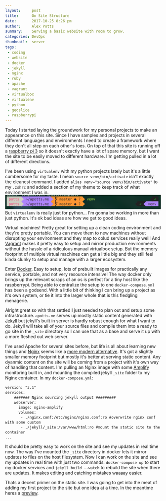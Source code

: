 ```yaml
---
layout:     post
title:      On Site Structure
date:       2017-10-25 8:26 pm
author:     Alex Potts
summary:    Serving a basic website with room to grow.
categories: DevOps
thumbnail:  server
tags:
 - coding
 - website
 - docker
 - jekyll
 - nginx
 - ruby
 - apache
 - vagrant
 - virtualbox
 - virtualenv
 - python
 - geoslice
 - raspberrypi
---
```


Today I started laying the groundwork for my personal projects to make an appearance on this site. Since I have samples and projects in several different languages and environments I need to create a framework where they don't all step on each other's toes. On top of that this site is running off a [raspberry pi 3](https://www.raspberrypi.org/products/raspberry-pi-3-model-b/) so it doesn't exactly have a lot of spare memory, but I want the site to be easily moved to different hardware. I'm getting pulled in a lot of different directions.

I've been using `virtualenv` with my python projects lately but it's a little cumbersome for my taste. I mean `source venv/bin/activate` isn't exactly the cleanest command. I  added `alias venv="source venv/bin/activate"` to my `.zshrc` and added a section of my theme to keep track of what environment I was in. ![venv looking nice](/images/venv.png) But `virtualenv` is really just for python... I'm gonna be working in more than just python. It's ok bad ideas are how we get to good ideas.

Virtual machines! Pretty great for setting up a clean coding environment and they're pretty portable. You can move them to new machines without disrupting your environment and they map to colud services really well! And [Vagrant](https://www.vagrantup.com/) makes it pretty easy to setup and mirror production environments without the hassle of a ridiculous manual virtualbox setup. But the memory footprint of multiple virtual machines can get a little big and they still feel kinda clunky to setup and manage with a larger ecosystem.

Enter [Docker](http://docker.com). Easy to setup, lots of prebuilt images for practically any service, portable, and not very resource intensive! The way docker only brings up the relevant scraps of an os is perfect for a tiny host like the raspberrypi. Being able to centralize the setup to one `docker-compose.yml` has been a godsend. With a little bit of thinking I can bring up a project as it's own system, or tie it into the larger whole that is this fledgling menagerie.

Alright great so with that settled I just needed to plan out and setup some infrastructure. `apotts.me` serves up mostly static content generated with [Jekyll](https://jekyllrb.com/) but jekyll's built in server is hardly robust enough for what I want to do. Jekyll will take all of your source files and compile them into a ready to go site in the `_site` directory so I can use that as a base and serve it up with a more fleshed out web server.

I've used Apache for several sites before, but life is all about learning new things and [Nginx](https://www.nginx.com/) seems like a [more modern alternative](http://www.hostingadvice.com/how-to/nginx-vs-apache/). It's got a slightly smaller memory footprint but mostly it's better at serving static content. Any dyanmic content on the site will be coming from a project with it's own way of handling that content. I'm pulling an Nginx image with some [Amplify](https://amplify.nginx.com/) monitoring built in, and mounting the compiled jekyll `_site` folder to my Nginx container. In my `docker-compose.yml`:
```
version: "3.1"
services:
    ####### Nginx sourcing jekyll output #########
    webserver:
      image: nginx-amplify
      volumes:
       - ./nginx.conf:/etc/nginx/nginx.conf:ro #overwrite nginx conf with some custom 
       - ./jekyll/_site:/var/www/html:ro #mount the static site to the container
...
```

It should be pretty easy to work on the site and see my updates in real time now. The way I've mounted the `_site` directory in docker lets it mirror updates to files on the host filesystem. Now I can work on the site and see my updates in real time with just two commands:
`docker-compose up` to start my docker services and `jekyll build --watch` to rebuild the site when there are updates. It makes editing and catching mistakes waaaay easier.

Thats a decent primer on the static site.  I was going to get into the meat of adding my first project to the site but one idea at a time. In the meantime heres a [preview](/geoslice/).

